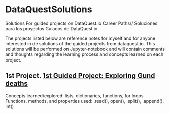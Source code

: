 # DataQuestSolutions
Solutions For guided projects on DataQuest.io Career Paths// Soluciones para los proyectos Guiados de DataQuest.io

The projects listed below are reference notes for myself and for anyone interested in de solutions of the guided projects from dataquest.io. This solutions will be performed on Jupyter-notebook and will contain comments and thoughts regarding the learning process and concepts learned on each project.

## 1st Project. [1st Guided Project: Exploring Gund deaths](https://github.com/lColmenarez/DataQuestSolutions/blob/master/1%C2%BA%20Guided%20Project%20Birth%20Dates%20in%20the%20United%20States.ipynb)
Concepts learned/explored: lists, dictionaries, functions, for loops
Functions, methods, and properties used: .read(), open(), .split(), .append(), int()
